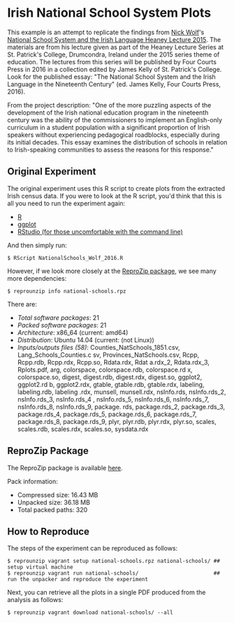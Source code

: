 Irish National School System Plots 
===========================================

This example is an attempt to replicate the findings from [Nick Wolf](http://www.nmwolf.net/)'s [National School System and the Irish Language Heaney Lecture 2015](http://doi.org/10.17605/OSF.IO/PGK8V). The materials are from his lecture given as part of the Heaney Lecture Series at St. Patrick's College, Drumcondra, Ireland under the 2015 series theme of education. The lectures from this series will be published by Four Courts Press in 2016 in a collection edited by James Kelly of St. Patrick's College. Look for the published essay: "The National School System and the Irish Language in the Nineteenth Century" (ed. James Kelly, Four Courts Press, 2016).

From the project description: "One of the more puzzling aspects of the development of the Irish national education program in the nineteenth century was the ability of the commissioners to implement an English-only curriculum in a student population with a significant proportion of Irish speakers without experiencing pedagogical roadblocks, especially during its initial decades. This essay examines the distribution of schools in relation to Irish-speaking communities to assess the reasons for this response."

Original Experiment
-------------------
The original experiment uses this R script to create plots from the extracted Irish census data. If you were to look at the R script, you'd think that this is all you need to run the experiment again:

* [R](https://www.r-project.org/)
* [ggplot](http://ggplot2.org/)
* [RStudio (for those uncomfortable with the command line)](https://www.rstudio.com/products/rstudio/download/)

And then simply run: 

    $ RScript NationalSchools_Wolf_2016.R

However, if we look more closely at the [ReproZip package](https://nyu.box.com/s/2addfaiur04hg1beeux07gjbcm2131pp), we see many more dependencies:

    $ reprounzip info national-schools.rpz

There are: 
* *Total software packages*: 21
* *Packed software packages*: 21
* *Architecture*: x86_64 (current: amd64)
* *Distribution*: Ubuntu 14.04 (current: (not Linux))
*  *Inputs/outputs files (58)*: Counties_NatSchools_1851.csv, Lang_Schools_Counties.c
sv, Provinces_NatSchools.csv, Rcpp, Rcpp.rdb, Rcpp.rdx, Rcpp.so, Rdata.rdx, Rdat
a.rdx_2, Rdata.rdx_3, Rplots.pdf, arg, colorspace, colorspace.rdb, colorspace.rd
x, colorspace.so, digest, digest.rdb, digest.rdx, digest.so, ggplot2, ggplot2.rd
b, ggplot2.rdx, gtable, gtable.rdb, gtable.rdx, labeling, labeling.rdb, labeling
.rdx, munsell, munsell.rdx, nsInfo.rds, nsInfo.rds_2, nsInfo.rds_3, nsInfo.rds_4
, nsInfo.rds_5, nsInfo.rds_6, nsInfo.rds_7, nsInfo.rds_8, nsInfo.rds_9, package.
rds, package.rds_2, package.rds_3, package.rds_4, package.rds_5, package.rds_6,
package.rds_7, package.rds_8, package.rds_9, plyr, plyr.rdb, plyr.rdx, plyr.so,
scales, scales.rdb, scales.rdx, scales.so, sysdata.rdx

ReproZip Package
----------------

The ReproZip package is available [here](https://osf.io/wfvqr/).

Pack information:
* Compressed size: 16.43 MB
* Unpacked size: 36.18 MB
* Total packed paths: 320

How to Reproduce
----------------

The steps of the experiment can be reproduced as follows:

    $ reprounzip vagrant setup national-schools.rpz national-schools/ ## setup virtual machine
    $ reprounzip vagrant run national-schools/                        ## run the unpacker and reproduce the experiment

Next, you can retrieve all the plots in a single PDF produced from the analysis as follows:

    $ reprounzip vagrant download national-schools/ --all
